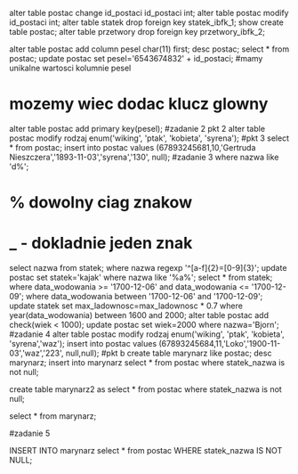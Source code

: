 
alter table postac change
id_postaci id_postaci int;
alter table postac modify
id_postaci int;
alter table statek
drop foreign key statek_ibfk_1;
show create table postac;
alter table przetwory
drop foreign key przetwory_ibfk_2;

alter table postac
add column pesel char(11) first;
desc postac;
select * from postac;
update postac set pesel='6543674832' + id_postaci;
#mamy unikalne wartosci kolumnie pesel
# mozemy wiec dodac klucz glowny
alter table postac add primary key(pesel);
#zadanie 2 pkt 2
alter table postac modify 
rodzaj enum('wiking', 'ptak', 'kobieta', 'syrena');
#pkt 3
select * from postac;
insert into postac values
(67893245681,10,'Gertruda Nieszczera','1893-11-03','syrena','130', null);
#zadanie 3
where nazwa like 'd%';
# % dowolny ciag znakow
# _ - dokladnie jeden znak
select nazwa from statek;
where nazwa regexp '^[a-f]{2}=[0-9]{3}';
update postac set statek='kajak'
where nazwa like '%a%';
select * from statek;
where data_wodowania >= '1700-12-06'
and data_wodowania <= '1700-12-09';
where data_wodowania between '1700-12-06'
and '1700-12-09';
update statek set max_ladownosc=max_ladownosc * 0.7
where year(data_wodowania) between 1600 and 2000;
alter table postac add check(wiek < 1000);
update postac set wiek=2000 where nazwa='Bjorn';
#zadanie 4
alter table postac modify 
rodzaj enum('wiking', 'ptak', 'kobieta', 'syrena','waz');
insert into postac values 
(67893245684,11,'Loko','1900-11-03','waz','223', null,null);
#pkt b
create table marynarz like postac;
desc marynarz;
insert into marynarz select * from postac
where statek_nazwa is not null;

create table marynarz2 as select * from postac
where statek_nazwa is not null;

select * from marynarz;

#zadanie 5

INSERT INTO marynarz
select * from postac
WHERE statek_nazwa IS NOT NULL;
